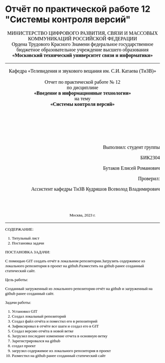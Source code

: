 # Отчёт по практической работе 12 "Системы контроля версий"
<font face="times new roman" size="3" color="black">
<center> МИНИСТЕРСТВО ЦИФРОВОГО РАЗВИТИЯ, СВЯЗИ И МАССОВЫХ КОММУНИКАЦИЙ РОССИЙСКОЙ ФЕДЕРАЦИИ </center>
<center>Ордена Трудового Красного Знамени федеральное государственное бюджетное образовательное учреждение высшего образования </center>
<center> <strong> «Московский технический университет связи и информатики» </strong> </center>

  <hr>
<center> Кафедра «Телевидения и звукового вещания им. С.И. Катаева (ТиЗВ)» </center>
<br>
<center> <font face="times new roman" size="3" color="black"> Отчет по практической работе № 12 </center>
<center>по дисциплине </center>
<center><b>«Введение в информационные технологии»</b></center>
<center>на тему</center>
<center><b>«Системы контроля версий»</b> </center>

</font>

  <br><br><br><br><br>
  <p  align="right"> <font face="times new roman" size="3" color="black"> Выполнил: студент группы </p>
  <p  align="right"> <font face="times new roman" size="3" color="black">       БИК2304 </p>
  <p  align="right"> <font face="times new roman" size="3" color="black"> Бутаков Елисей Романович</p>
  <p  align="right"> <font face="times new roman" size="3" color="black"> Проверил:</p>
  <p  align="right"> <font face="times new roman" size="3" color="black"> Ассистент кафедры ТиЗВ Кудряшов Всеволод Владимирович </p>
  <br>
  <br>

  <p  align="center"> <font face="times new roman" size="2" color="black"> Москва, 2023 г. </p>

  <hr>

  СОДЕРЖАНИЕ:
  
  1. Титульный лист
  2. Постановка задачи

  ПОСТАНОВКА ЗАДАЧИ:
  
  С помощью GIT создать отчёт в локальном репозитории.Загрузить содержимое из локального репозитория в проект на github.Разместить на github ранее созданный статический       сайт.

  Цель работы:

  Созданный загруженный из локального репозитория отчёт на github и загруженный на github ранее созданный сайт.

  Задачи работы:

  1. Установил GIT
  2. Создал локальный репозиторий
  3. Создал файл отчёта и поместил его в репозиторий
  4. Зафиксировал в отчёте все шаги и создал его в GIT
  5. Создал версию отчёта в новой ветке
  6. Загрузил последнее изменение отчета в основную ветку
  7. Зарегистрировался на github
  8. создал проект
  9. загрузил содержимое из локального репозитория в проект
  10. Разместил на github ранее созданный статический сайт
  


